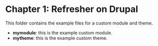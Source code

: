 # Chapter 1: Refresher on Drupal

This folder contains the example files for a custom module and theme.

* **mymodule**: this is the example custom module.
* **mytheme**: this is the example custom theme.
